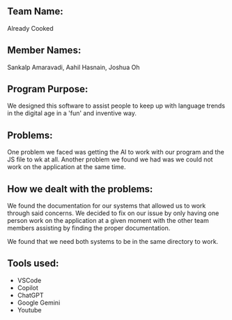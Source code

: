 ## Team Name: 

Already Cooked


## Member Names: 

Sankalp Amaravadi, Aahil Hasnain, Joshua Oh


## Program Purpose: 

We designed this software to assist people to keep up with language trends in the digital age in a 'fun' and inventive way.  


## Problems: 

One problem we faced was getting the AI to work with our program and the JS file to wk at all.  Another problem we found we had was we could not work on the application at the same time.


## How we dealt with the problems:

We found the documentation for our systems that allowed us to work through said concerns.  We decided to fix on our issue by only having one person work on the application at a given moment with the other team members assisting by finding the proper documentation.

We found that we need both systems to be in the same directory to work.  

## Tools used:

- VSCode
- Copilot
- ChatGPT
- Google Gemini
- Youtube

